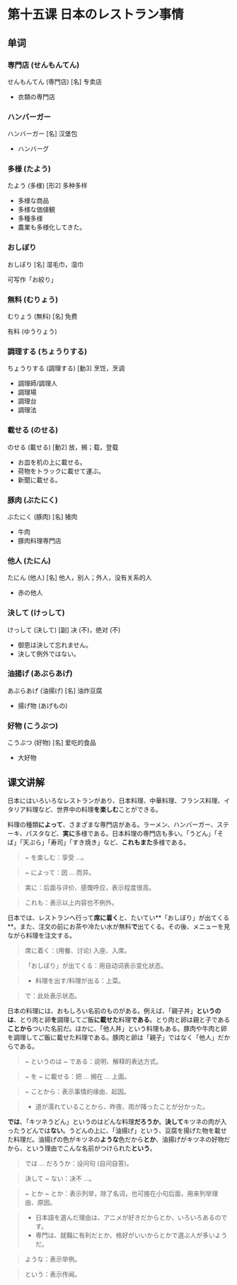 # 第十五课 日本のレストラン事情
## 单词
### 専門店 (せんもんてん)
せんもんてん (専門店) [名] 专卖店

* 衣類の専門店

### ハンバーガー
ハンバーガー [名] 汉堡包

* ハンバーグ

### 多様 (たよう)
たよう (多様) [形2] 多种多样

* 多様な商品
* 多様な価値観
* 多種多様
* 農業も多様化してきた。

### おしぼり
おしぼり [名] 湿毛巾，湿巾

可写作「お絞り」

### 無料 (むりょう)
むりょう (無料) [名] 免费

有料 (ゆうりょう)

### 調理する (ちょうりする)
ちょうりする (調理する) [動3] 烹饪，烹调

* 調理師/調理人　
* 調理場　
* 調理台　　
* 調理法

### 載せる (のせる)
のせる (載せる) [動2] 放，搁；载，登载

* お皿を机の上に載せる。
* 荷物をトラックに載せて運ぶ。
* 新聞に載せる。

### 豚肉 (ぶたにく)
ぶたにく (豚肉) [名] 猪肉

* 牛肉　
* 豚肉料理専門店

### 他人 (たにん)
たにん (他人) [名] 他人，别人；外人，没有关系的人

* 赤の他人

### 決して (けっして)
けっして (決して) [副] 决 (不)，绝对 (不)

* 御恩は決して忘れません。
* 決して例外ではない。

### 油揚げ (あぶらあげ)
あぶらあげ (油揚げ) [名] 油炸豆腐

* 揚げ物 (あげもの)

### 好物 (こうぶつ)
こうぶつ (好物) [名] 爱吃的食品

* 大好物

## 课文讲解
日本にはいろいろなレストランがあり、日本料理、中華料理、フランス料理、イタリア料理など、世界中の料理**を楽しむ**ことができる。

料理の種類**によって**、さまざまな専門店がある。ラーメン、ハンバーガー、ステーキ、パスタなど、**実に**多様である。日本料理の専門店も多い。「うどん」「そば」「天ぷら」「寿司」「すき焼き」など、**これもまた**多様である。 

> ~ を楽しむ：享受 ...。

> ~ によって：因 ... 而异。

> 実に：后面与评价、感慨呼应，表示程度很高。

> これも：表示以上内容也不例外。

日本では、レストランへ行って**席に着く**と、たいてい**「おしぼり」が出てくる**。また、注文の前にお茶や冷たい水が無料**で**出てくる。その後、メニューを見ながら料理を注文する。

> 席に着く：(用餐、讨论) 入座、入席。

> 「おしぼり」が出てくる：用自动词表示变化状态。

> * 料理を出す/料理が出る：上菜。

> で：此处表示状态。

日本の料理には、おもしろい名前のものがある。例えば、「親子丼」**というのは**、とり肉と卵**を**調理してご飯**に載せた**料理**である**。とり肉と卵は親と子である**ことから**ついた名前だ。ほかに、「他人丼」という料理もある。豚肉や牛肉と卵を調理してご飯に載せた料理である。豚肉と卵は「親子」ではなく「他人」だからである。

> ~ というのは ~ である：说明、解释的表达方式。

> ~ を ~ に載せる：把 ... 搁在 ... 上面。

> ~ ことから：表示事情的缘由、起因。

> * 道が濡れていることから、昨夜、雨が降ったことが分かった。

**では**、「キツネうどん」というのはどんな料理**だろうか**。**決して**キツネの肉が入ったうどんでは**ない**。うどんの上に、「油揚げ」という、豆腐を揚げた物を載せた料理だ。油揚げの色がキツネの**ような**色だから**とか**、油揚げがキツネの好物だから、という理由でこんな名前がつけられた**という**。

> では ... だろうか：设问句 (自问自答)。

> 決して ~ ない：决不 ...。

> ~ とか ~ とか：表示列举，除了名词，也可接在小句后面，用来列举理由、原因。

> * 日本語を選んだ理由は、アニメが好きだからとか、いろいろあるのです。
> * 専門は、就職に有利だとか、格好がいいからとかで選ぶ人が多いようだ。

> ような：表示举例。

> という：表示传闻。
